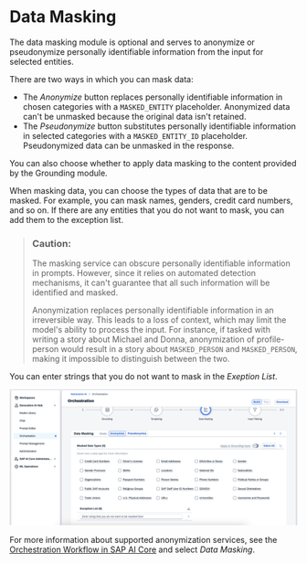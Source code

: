 <!-- loio79911bdac16f47c294870741fdfef744 -->

# Data Masking

The data masking module is optional and serves to anonymize or pseudonymize personally identifiable information from the input for selected entities.

There are two ways in which you can mask data:

-   The *Anonymize* button replaces personally identifiable information in chosen categories with a `MASKED_ENTITY` placeholder. Anonymized data can't be unmasked because the original data isn't retained.
-   The *Pseudonymize* button substitutes personally identifiable information in selected categories with a `MASKED_ENTITY_ID` placeholder. Pseudonymized data can be unmasked in the response.

You can also choose whether to apply data masking to the content provided by the Grounding module.

When masking data, you can choose the types of data that are to be masked. For example, you can mask names, genders, credit card numbers, and so on. If there are any entities that you do not want to mask, you can add them to the exception list.

> ### Caution:  
> The masking service can obscure personally identifiable information in prompts. However, since it relies on automated detection mechanisms, it can't guarantee that all such information will be identified and masked.
> 
> Anonymization replaces personally identifiable information in an irreversible way. This leads to a loss of context, which may limit the model's ability to process the input. For instance, if tasked with writing a story about Michael and Donna, anonymization of profile-person would result in a story about `MASKED_PERSON` and `MASKED_PERSON`, making it impossible to distinguish between the two.

You can enter strings that you do not want to mask in the *Exeption List*.

![](images/Data_Masking_Screenshot_6dc816a.png)

For more information about supported anonymization services, see the [Orchestration Workflow in SAP AI Core](https://help.sap.com/docs/AI_CORE/2d6c5984063c40a59eda62f4a9135bee/b233648e0696461984410c38448fc81b.html) and select *Data Masking*.

